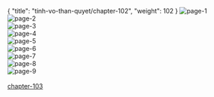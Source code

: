 { "title": "tinh-vo-than-quyet/chapter-102", "weight": 102 }
<img src="http://1.bp.blogspot.com/-KXZw2SpHjeM/Wh4npTCE5MI/AAAAAAAHA8w/MYIlEZmQ988B9loBnPedsB1txqG05CFtgCLcBGAs/s1600/0001.jpg?imgmax=0" alt="page-1" origin="http://1.bp.blogspot.com/-KXZw2SpHjeM/Wh4npTCE5MI/AAAAAAAHA8w/MYIlEZmQ988B9loBnPedsB1txqG05CFtgCLcBGAs/s1600/0001.jpg?imgmax=0"><br/>
<img src="http://1.bp.blogspot.com/-AZtlkGFKVEU/Wh4npUPVGhI/AAAAAAAHA8s/sRbFmHDkOgI_eUKc5VmAgsx-GlOzWPw_QCLcBGAs/s1600/0002.jpg?imgmax=0" alt="page-2" origin="http://1.bp.blogspot.com/-AZtlkGFKVEU/Wh4npUPVGhI/AAAAAAAHA8s/sRbFmHDkOgI_eUKc5VmAgsx-GlOzWPw_QCLcBGAs/s1600/0002.jpg?imgmax=0"><br/>
<img src="http://1.bp.blogspot.com/-xYcuzEKBTsU/Wh4npTtE7eI/AAAAAAAHA8o/Vx0OrS3f7vYYBUxSPMI_5WqG8litHLNawCLcBGAs/s1600/0003.jpg?imgmax=0" alt="page-3" origin="http://1.bp.blogspot.com/-xYcuzEKBTsU/Wh4npTtE7eI/AAAAAAAHA8o/Vx0OrS3f7vYYBUxSPMI_5WqG8litHLNawCLcBGAs/s1600/0003.jpg?imgmax=0"><br/>
<img src="http://1.bp.blogspot.com/-tqi0AAqPQWY/Wh4nqT8oMcI/AAAAAAAHA80/ELDtIt9YxnwuJ4AI1_XvWkGVkKxkAKziwCLcBGAs/s1600/0004.jpg?imgmax=0" alt="page-4" origin="http://1.bp.blogspot.com/-tqi0AAqPQWY/Wh4nqT8oMcI/AAAAAAAHA80/ELDtIt9YxnwuJ4AI1_XvWkGVkKxkAKziwCLcBGAs/s1600/0004.jpg?imgmax=0"><br/>
<img src="http://1.bp.blogspot.com/-VKPhTdwj4yE/Wh4nqyfESFI/AAAAAAAHA84/LixtFVM-Y9MRdVo0ApM8pHYKnBP6v4k9QCLcBGAs/s1600/0005.jpg?imgmax=0" alt="page-5" origin="http://1.bp.blogspot.com/-VKPhTdwj4yE/Wh4nqyfESFI/AAAAAAAHA84/LixtFVM-Y9MRdVo0ApM8pHYKnBP6v4k9QCLcBGAs/s1600/0005.jpg?imgmax=0"><br/>
<img src="http://1.bp.blogspot.com/-mYFINbdNJbk/Wh4nqyLMJ9I/AAAAAAAHA88/eIXUA93vHrsYI_PRQcSoqTHIPJ0-AWFxwCLcBGAs/s1600/0006.jpg?imgmax=0" alt="page-6" origin="http://1.bp.blogspot.com/-mYFINbdNJbk/Wh4nqyLMJ9I/AAAAAAAHA88/eIXUA93vHrsYI_PRQcSoqTHIPJ0-AWFxwCLcBGAs/s1600/0006.jpg?imgmax=0"><br/>
<img src="http://1.bp.blogspot.com/-EiwmKXiOApo/Wh4nrZ7EdmI/AAAAAAAHA9A/q0vQemhTzVU45BoCumFb38HbypPgu3xBwCLcBGAs/s1600/0007.jpg?imgmax=0" alt="page-7" origin="http://1.bp.blogspot.com/-EiwmKXiOApo/Wh4nrZ7EdmI/AAAAAAAHA9A/q0vQemhTzVU45BoCumFb38HbypPgu3xBwCLcBGAs/s1600/0007.jpg?imgmax=0"><br/>
<img src="http://1.bp.blogspot.com/-J9HM1m14BfY/Wh4nr2s_YJI/AAAAAAAHA9E/FqlhSjLg1-w6MhSNTxxrBLaF9IM_L9RPwCLcBGAs/s1600/0008.jpg?imgmax=0" alt="page-8" origin="http://1.bp.blogspot.com/-J9HM1m14BfY/Wh4nr2s_YJI/AAAAAAAHA9E/FqlhSjLg1-w6MhSNTxxrBLaF9IM_L9RPwCLcBGAs/s1600/0008.jpg?imgmax=0"><br/>
<img src="http://1.bp.blogspot.com/-RdxHL1f-ZCw/Wh4nsEdIPeI/AAAAAAAHA9I/LNzJRrWqX9MJ83c0soQD0y2hNa4ZOa1zwCLcBGAs/s1600/0009.jpg?imgmax=0" alt="page-9" origin="http://1.bp.blogspot.com/-RdxHL1f-ZCw/Wh4nsEdIPeI/AAAAAAAHA9I/LNzJRrWqX9MJ83c0soQD0y2hNa4ZOa1zwCLcBGAs/s1600/0009.jpg?imgmax=0"><br/>
<br/><a class="nextchap" href="/tinh-vo-than-quyet/chapter-103">chapter-103</a>

